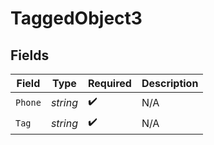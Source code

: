 # TaggedObject3


## Fields

| Field              | Type               | Required           | Description        |
| ------------------ | ------------------ | ------------------ | ------------------ |
| `Phone`            | *string*           | :heavy_check_mark: | N/A                |
| `Tag`              | *string*           | :heavy_check_mark: | N/A                |